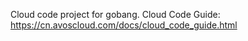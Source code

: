 Cloud code project for gobang. Cloud Code Guide: https://cn.avoscloud.com/docs/cloud_code_guide.html